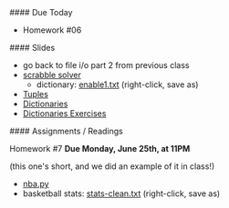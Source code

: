 <article class="due" markdown="block">
#### Due Today

* Homework #06

</article>

<article class="slides" markdown="block">
#### Slides

* go back to file i/o part 2 from previous class
* [scrabble solver](homework/hw09/wordsy.py)
	* dictionary: [enable1.txt](homework/hw09/enable1.txt) (right-click, save as)
* [Tuples](classes/25/tuples.html) 
* [Dictionaries](classes/25/dictionaries.html)
* [Dictionaries Exercises](classes/25/exercises.html)

</article>

<article class="assignments" markdown="block">
#### Assignments / Readings		

Homework #7 __Due Monday, June 25th, at 11PM__

(this one's short, and we did an example of it in class!)

* [nba.py](homework/hw09/nba.py)
* basketball stats: [stats-clean.txt](homework/hw09/stats-clean.txt) (right-click, save as)




</article>

